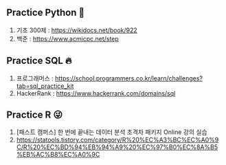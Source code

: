## Practice Python 🤔
1. 기초 300제 : https://wikidocs.net/book/922
2. 백준 : https://www.acmicpc.net/step


## Practice SQL 🔥
1. 프로그래머스 : https://school.programmers.co.kr/learn/challenges?tab=sql_practice_kit
2. HackerRank : https://www.hackerrank.com/domains/sql

## Practice R 😜
1. [패스트 캠퍼스] 한 번에 끝내는 데이터 분석 초격차 패키지 Online 강의 실습
2. https://statools.tistory.com/category/R%20%EC%A3%BC%EC%A0%9C/R%20%EC%BD%94%EB%94%A9%20%EC%97%B0%EC%8A%B5%EB%AC%B8%EC%A0%9C
